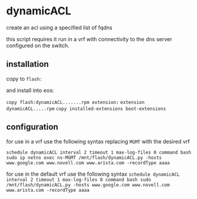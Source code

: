 # dynamicACL
create an acl using a specified list of fqdns

this script requires it run in a vrf with connectivity to the dns server configured on the switch.

## installation
copy to `flash:`

and install into eos:

`copy flash:dynamicACL.......rpm extension:`
`extension dynamicACL.....rpm`
`copy installed-extensions boot-extensions`

## configuration
for use in a vrf use the following syntax replacing `MGMT` with the desired vrf

`schedule dynamicACL interval 2 timeout 1 max-log-files 0 command bash sudo ip netns exec ns-MGMT /mnt/flash/dynamicACL.py -hosts www.google.com www.novell.com www.arista.com -recordType aaaa`

for use in the default vrf use the following syntax
`schedule dynamicACL interval 2 timeout 1 max-log-files 0 command bash sudo /mnt/flash/dynamicACL.py -hosts www.google.com www.novell.com www.arista.com -recordType aaaa`

